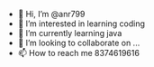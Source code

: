 - 👋 Hi, I’m @anr799
- 👀 I’m interested in learning coding
- 🌱 I’m currently learning java
- 💞️ I’m looking to collaborate on ...
- 📫 How to reach me 8374619616

<!---
anr799/anr799 is a ✨ special ✨ repository because its `README.md` (this file) appears on your GitHub profile.
You can click the Preview link to take a look at your changes.
--->

